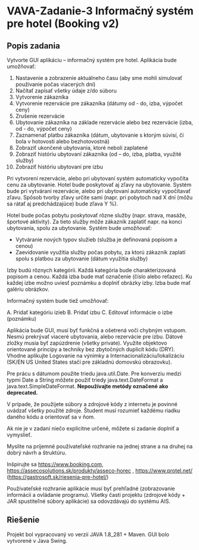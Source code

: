 # VAVA-Zadanie-3 Informačný systém pre hotel (Booking v2)

## Popis zadania

Vytvorte GUI aplikáciu – informačný systém pre hotel. Aplikácia bude umožňovať:

1. Nastavenie a zobrazenie aktuálneho času (aby sme mohli simulovať používanie počas
    viacerých dní)
2. Načítať zapísať všetky údaje z/do súboru
3. Vytvorenie zákazníka
4. Vytvorenie rezervácie pre zákazníka (dátumy od - do, izba, výpočet ceny)
5. Zrušenie rezervácie
6. Ubytovanie zákazníka na základe rezervácie alebo bez rezervácie (izba, od - do, výpočet
    ceny)
7. Zaznamenať platbu zákazníka (dátum, ubytovanie s ktorým súvisí, či bola v hotovosti
    alebo bezhotovostná)
8. Zobraziť ukončené ubytovania, ktoré neboli zaplatené
9. Zobraziť históriu ubytovaní zákazníka (od – do, izba, platba, využité služby)
10. Zobraziť históriu ubytovaní pre izbu

Pri vytvorení rezervácie, alebo pri ubytovaní systém automaticky vypočíta cenu za ubytovanie.
Hotel bude poskytovať aj zľavy na ubytovanie. Systém bude pri vytváraní rezervácie, alebo pri
ubytovaní automaticky vypočítavať zľavu. Spôsob tvorby zľavy určite sami (napr. pri pobytoch
nad X dní (môžu sa rátať aj predchádzajúce) bude zľava Y %).

Hotel bude počas pobytu poskytovať rôzne služby (napr. strava, masáže, športové aktivity). Za
tieto služby môže zákazník zaplatiť napr. na konci ubytovania, spolu za ubytovanie. Systém
bude umožňovať:

- Vytváranie nových typov služieb (služba je definovaná popisom a cenou)
- Zaevidovanie využitia služby počas pobytu, za ktorú zákazník zaplatí spolu s platbou za
    ubytovanie (dátum využitia služby)

Izby budú rôznych kategórii. Každá kategória bude charakterizovaná popisom a cenou. Každá
izba bude mať označenie (číslo alebo reťazec). Ku každej izbe možno uviesť poznámku
a doplniť obrázky izby. Izba bude mať galériu obrázkov.

Informačný systém bude tiež umožňovať:

A. Pridať kategóriu izieb
B. Pridať izbu
C. Editovať informácie o izbe (poznámku)

Aplikácia bude GUI, musí byť funkčná a ošetrená voči chybným vstupom. Nesmú prekrývať
viaceré ubytovania, alebo rezervácie pre izbu. Dátové zložky musia byť zapúzdrenie (všetky
private). Využite objektovo orientované princípy a techniky bez zbytočných duplicít kódu
(DRY). Vhodne aplikujte Logovanie na výnimky a Internacionalizáciu/lokalizáciu (SK/EN US
United States stačí pre základnú domovskú obrazovku).

Pre prácu s dátumom použite triedu java.util.Date. Pre konverziu medzi typmi Date a String
môžete použiť triedy java.text.DateFormat a java.text.SimpleDateFormat. **Nepoužívajte
metódy označené ako deprecated.**

V prípade, že použijete súbory a zdrojové kódy z internetu je povinné uvádzať všetky použité
zdroje. Študent musí rozumieť každému riadku daného kódu a orientovať sa v ňom.

Ak nie je v zadaní niečo explicitne určené, môžete si zadanie doplniť a vymyslieť.

Myslite na príjemné používateľské rozhranie na jednej strane a na druhej na dobrý návrh
a štruktúru.

Inšpirujte sa https://www.booking.com, https://assecosolutions.sk/produkty/asseco-horec ,
https://www.protel.net/ (https://gastrosoft.sk/riesenia-pre-hotel/)

Používateľské rozhranie aplikácie musí byť prehľadné (zobrazovanie informácii a ovládanie
programu). Všetky časti projektu (zdrojové kódy + JAR spustiteľné súbory aplikácie) sa
odovzdávajú do systému AIS.

## Riešenie
Projekt bol vypracovaný vo verzií JAVA 1.8_281 + Maven. GUI bolo vytvorené v Java Swing.
